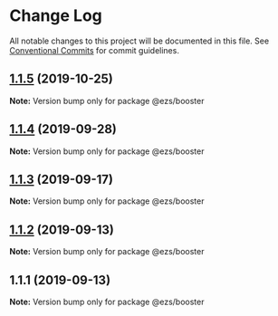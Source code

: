 # Change Log

All notable changes to this project will be documented in this file.
See [Conventional Commits](https://conventionalcommits.org) for commit guidelines.

## [1.1.5](https://github.com/Inist-CNRS/ezs/compare/@ezs/booster@1.1.4...@ezs/booster@1.1.5) (2019-10-25)

**Note:** Version bump only for package @ezs/booster





## [1.1.4](https://github.com/Inist-CNRS/ezs/compare/@ezs/booster@1.1.3...@ezs/booster@1.1.4) (2019-09-28)

**Note:** Version bump only for package @ezs/booster





## [1.1.3](https://github.com/Inist-CNRS/ezs/compare/@ezs/booster@1.1.2...@ezs/booster@1.1.3) (2019-09-17)

**Note:** Version bump only for package @ezs/booster





## [1.1.2](https://github.com/Inist-CNRS/ezs/compare/@ezs/booster@1.1.1...@ezs/booster@1.1.2) (2019-09-13)

**Note:** Version bump only for package @ezs/booster





## 1.1.1 (2019-09-13)

**Note:** Version bump only for package @ezs/booster

